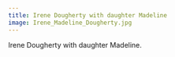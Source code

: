 ```yaml
---
title: Irene Dougherty with daughter Madeline
image: Irene_Madeline_Dougherty.jpg
---
```


Irene Dougherty with daughter Madeline.